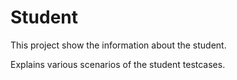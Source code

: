 # Student


This project show the information about the student.

Explains various scenarios of the student testcases.
